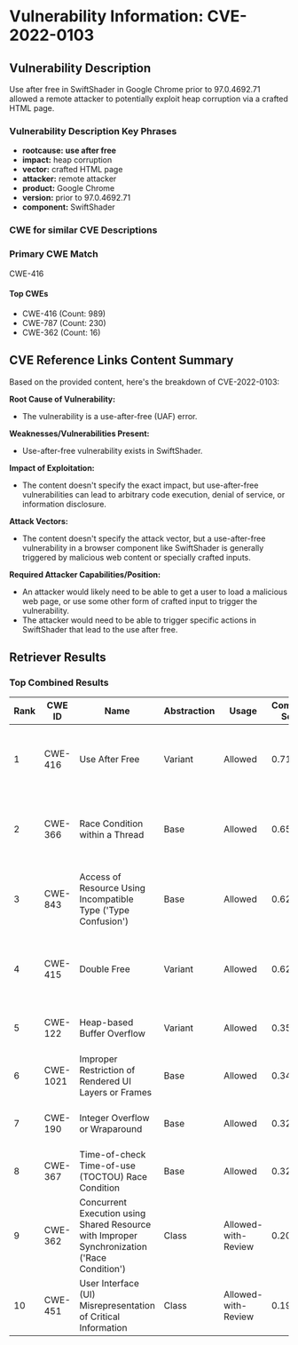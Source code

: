 # Vulnerability Information: CVE-2022-0103

## Vulnerability Description
Use after free in SwiftShader in Google Chrome prior to 97.0.4692.71 allowed a remote attacker to potentially exploit heap corruption via a crafted HTML page.

### Vulnerability Description Key Phrases
- **rootcause:** **use after free**
- **impact:** heap corruption
- **vector:** crafted HTML page
- **attacker:** remote attacker
- **product:** Google Chrome
- **version:** prior to 97.0.4692.71
- **component:** SwiftShader

### CWE for similar CVE Descriptions
### Primary CWE Match
CWE-416

#### Top CWEs
- CWE-416 (Count: 989)
- CWE-787 (Count: 230)
- CWE-362 (Count: 16)

## CVE Reference Links Content Summary
Based on the provided content, here's the breakdown of CVE-2022-0103:

**Root Cause of Vulnerability:**
*   The vulnerability is a use-after-free (UAF) error.

**Weaknesses/Vulnerabilities Present:**
*   Use-after-free vulnerability exists in SwiftShader.

**Impact of Exploitation:**
*   The content doesn't specify the exact impact, but use-after-free vulnerabilities can lead to arbitrary code execution, denial of service, or information disclosure.

**Attack Vectors:**
*   The content doesn't specify the attack vector, but a use-after-free vulnerability in a browser component like SwiftShader is generally triggered by malicious web content or specially crafted inputs.

**Required Attacker Capabilities/Position:**
*   An attacker would likely need to be able to get a user to load a malicious web page, or use some other form of crafted input to trigger the vulnerability.
* The attacker would need to be able to trigger specific actions in SwiftShader that lead to the use after free.

## Retriever Results

### Top Combined Results

| Rank | CWE ID | Name | Abstraction | Usage | Combined Score | Retrievers | Individual Scores |
|------|--------|------|-------------|-------|---------------|------------|-------------------|
| 1 | CWE-416 | Use After Free | Variant | Allowed | 0.7199 | dense, sparse, graph | dense: 0.659, sparse: 0.273, graph: 0.822 |
| 2 | CWE-366 | Race Condition within a Thread | Base | Allowed | 0.6582 | dense, sparse, graph | dense: 0.621, sparse: 0.225, graph: 0.611 |
| 3 | CWE-843 | Access of Resource Using Incompatible Type ('Type Confusion') | Base | Allowed | 0.6237 | dense, sparse, graph | dense: 0.524, sparse: 0.200, graph: 0.691 |
| 4 | CWE-415 | Double Free | Variant | Allowed | 0.6210 | dense, sparse, graph | dense: 0.560, sparse: 0.178, graph: 0.813 |
| 5 | CWE-122 | Heap-based Buffer Overflow | Variant | Allowed | 0.3502 | dense, sparse | dense: 0.546, sparse: 0.185 |
| 6 | CWE-1021 | Improper Restriction of Rendered UI Layers or Frames | Base | Allowed | 0.3430 | dense, sparse | dense: 0.519, sparse: 0.145 |
| 7 | CWE-190 | Integer Overflow or Wraparound | Base | Allowed | 0.3279 | dense, sparse | dense: 0.510, sparse: 0.127 |
| 8 | CWE-367 | Time-of-check Time-of-use (TOCTOU) Race Condition | Base | Allowed | 0.3267 | dense, sparse | dense: 0.509, sparse: 0.126 |
| 9 | CWE-362 | Concurrent Execution using Shared Resource with Improper Synchronization ('Race Condition') | Class | Allowed-with-Review | 0.2075 | dense, sparse | dense: 0.515, sparse: 0.167 |
| 10 | CWE-451 | User Interface (UI) Misrepresentation of Critical Information | Class | Allowed-with-Review | 0.1955 | dense, sparse | dense: 0.517, sparse: 0.130 |

